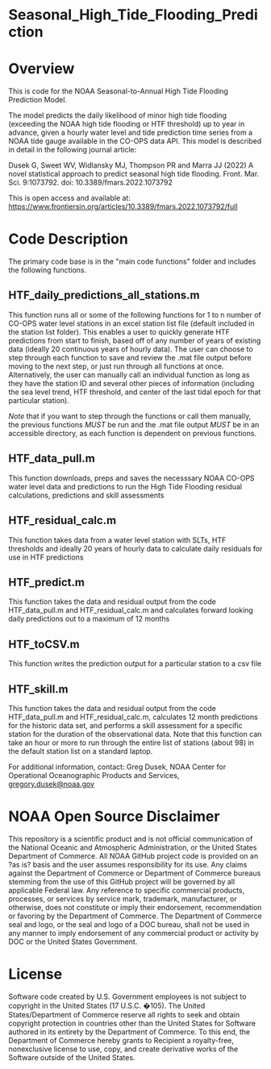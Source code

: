 # Seasonal_High_Tide_Flooding_Prediction

# Overview

This is code for the NOAA Seasonal-to-Annual High Tide Flooding Prediction Model. 

The model predicts the daily likelihood of minor high tide flooding (exceeding the NOAA high tide flooding or HTF threshold) up to year in advance, given a hourly water level and tide prediction time series from a NOAA tide gauge available in the CO-OPS data API. This model is described in detail in the following journal article:

Dusek G, Sweet WV, Widlansky MJ, Thompson PR and Marra JJ (2022) A novel statistical approach to predict seasonal high tide flooding. Front. Mar. Sci. 9:1073792. doi: 10.3389/fmars.2022.1073792

This is open access and available at: https://www.frontiersin.org/articles/10.3389/fmars.2022.1073792/full

# Code Description

The primary code base is in the "main code functions" folder and includes the following functions.

## HTF_daily_predictions_all_stations.m

This function runs all or some of the following functions for 1 to n number of CO-OPS water level stations in an excel station list file (default included in the station list folder). This enables a user to quickly generate HTF predictions from start to finish, based off of any number of years of existing data (ideally 20 continuous years of hourly data). The user can choose to step through each function to save and review the .mat file output before moving to the next step, or just run through all functions at once.  Alternatively, the user can manually call an individual function as long as they have the station ID and several other pieces of information (including the sea level trend, HTF threshold, and center of the last tidal epoch for that particular station).

*Note* that if you want to step through the functions or call them manually, the previous functions *MUST* be run and the .mat file output *MUST* be in an accessible directory, as each function is dependent on previous functions.

## HTF_data_pull.m

This function downloads, preps and saves the necesssary NOAA CO-OPS water level data and predictions to run the High Tide Flooding residual calculations, predictions and skill assessments

## HTF_residual_calc.m

This function takes data from a water level station with SLTs, HTF thresholds and ideally 20 years of hourly data to calculate daily residuals for use in HTF predictions

## HTF_predict.m

This function takes the data and residual output from the code HTF_data_pull.m and HTF_residual_calc.m and calculates forward looking daily predictions out to a maximum of 12 months

## HTF_toCSV.m

This function writes the prediction output for a particular station to a csv file

## HTF_skill.m

This function takes the data and residual output from the code HTF_data_pull.m and HTF_residual_calc.m, calculates 12 month predictions for the historic data set, and performs a skill assessment for a specific station for the duration of the observational data. Note that this function can take an hour or more to run through the entire list of stations (about 98) in the default station list on a standard laptop.

For additional information, contact:
Greg Dusek,
NOAA Center for Operational Oceanographic Products and Services, gregory.dusek@noaa.gov

# NOAA Open Source Disclaimer

This repository is a scientific product and is not official communication of the National Oceanic and Atmospheric Administration, or the United States Department of Commerce. All NOAA GitHub project code is provided on an ?as is? basis and the user assumes responsibility for its use. Any claims against the Department of Commerce or Department of Commerce bureaus stemming from the use of this GitHub project will be governed by all applicable Federal law. Any reference to specific commercial products, processes, or services by service mark, trademark, manufacturer, or otherwise, does not constitute or imply their endorsement, recommendation or favoring by the Department of Commerce. The Department of Commerce seal and logo, or the seal and logo of a DOC bureau, shall not be used in any manner to imply endorsement of any commercial product or activity by DOC or the United States Government.

# License

Software code created by U.S. Government employees is not subject to copyright in the United States (17 U.S.C. �105). The United States/Department of Commerce reserve all rights to seek and obtain copyright protection in countries other than the United States for Software authored in its entirety by the Department of Commerce. To this end, the Department of Commerce hereby grants to Recipient a royalty-free, nonexclusive license to use, copy, and create derivative works of the Software outside of the United States.
